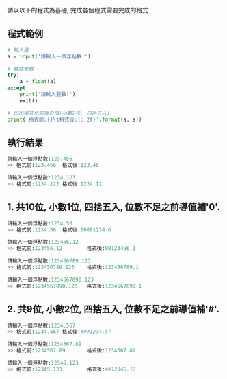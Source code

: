 請以以下的程式為基礎, 完成各個程式需要完成的格式

## 程式範例

``` python
# 輸入值
a = input('請輸入一個浮點數:')

# 轉成整數
try:
    a = float(a)
except:
    print('請輸入整數!')
    exit()

# 印出格式化前後之值(小數2位, 四括五入)
print('格式前:{}\t格式後:{:.2f}'.format(a, a))
```

## 執行結果
``` python
請輸入一個浮點數:123.456
>> 格式前:123.456  格式後:123.46

請輸入一個浮點數:1234.123
>> 格式前:1234.123 格式後:1234.12
```



## 1. 共10位, 小數1位, 四捨五入, 位數不足之前導值補'0'.
``` python
請輸入一個浮點數:1234.56
>> 格式前:1234.56  格式後:00001234.6

請輸入一個浮點數:123456.12
>> 格式前:123456.12        格式後:00123456.1

請輸入一個浮點數:123456789.123
>> 格式前:123456789.123    格式後:123456789.1

請輸入一個浮點數:1234567890.123
>> 格式前:1234567890.123   格式後:1234567890.1
```

## 2. 共9位, 小數2位, 四捨五入, 位數不足之前導值補'#'.
``` python
請輸入一個浮點數:1234.567
>> 格式前:1234.567 格式後:###1234.57

請輸入一個浮點數:1234567.89
>> 格式前:1234567.89       格式後:1234567.89

請輸入一個浮點數:12345.123
>> 格式前:12345.123        格式後:##12345.12
```
